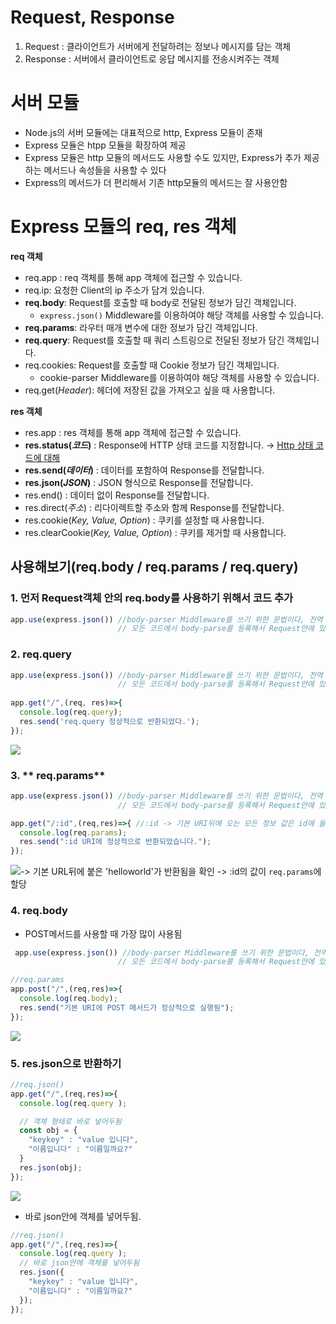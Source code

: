# Request, Response

1. Request : 클라이언트가 서버에게 전달하려는 정보나 메시지를 담는 객체
2. Response : 서버에서 클라이언트로 응답 메시지를 전송시켜주는 객체

# 서버 모듈
- Node.js의 서버 모듈에는 대표적으로 http, Express 모듈이 존재
- Express 모듈은 htpp 모듈을 확장하여 제공
- Express 모듈은 http 모듈의 메서드도 사용할 수도 있지만, Express가 추가 제공하는 메서드나 속성들을 사용할 수 있다
- Express의 메서드가 더 편리해서 기존 http모듈의 메서드는 잘 사용안함

# Express 모듈의 req, res 객체

**req 객체**
>
- req.app : req 객체를 통해 app 객체에 접근할 수 있습니다.
- req.ip: 요청한 Client의 ip 주소가 담겨 있습니다.
- **req.body**: Request를 호출할 때 body로 전달된 정보가 담긴 객체입니다.
    - `express.json()` Middleware를 이용하여야 해당 객체를 사용할 수 있습니다.
- **req.params**: 라우터 매개 변수에 대한 정보가 담긴 객체입니다.
- **req.query**: Request를 호출할 때 쿼리 스트링으로 전달된 정보가 담긴 객체입니다.
- req.cookies: Request를 호출할 때 Cookie 정보가 담긴 객체입니다.
    - cookie-parser Middleware를 이용하여야 해당 객체를 사용할 수 있습니다.
- req.get(*Header*): 헤더에 저장된 값을 가져오고 싶을 때 사용합니다.

**res 객체**
>
- res.app : res 객체를 통해 app 객체에 접근할 수 있습니다.
- **res.status(*코드*)** : Response에 HTTP 상태 코드를 지정합니다.
    → [Http 상태 코드에 대해](https://developer.mozilla.org/ko/docs/Web/HTTP/Status)
- **res.send(*데이터*)** : 데이터를 포함하여 Response를 전달합니다.
- **res.json(*JSON*)** : JSON 형식으로 Response를 전달합니다.
- res.end() : 데이터 없이 Response를 전달합니다.
- res.direct(*주소*) : 리다이렉트할 주소와 함께 Response를 전달합니다.
- res.cookie(*Key, Value, Option*) : 쿠키를 설정할 때 사용합니다.
- res.clearCookie(*Key, Value, Option*) : 쿠키를 제거할 때 사용합니다.

## 사용해보기(req.body / req.params / req.query)

### 1. 먼저 Request객체 안의 req.body를 사용하기 위해서 코드 추가
```jsx
app.use(express.json()) //body-parser Middleware를 쓰기 위한 문법이다, 전역 middleware를 적용하겠다
                        // 모든 코드에서 body-parse를 등록해서 Request안에 있는 body데이터를 쓰겠다
```
### 2. **req.query**
```jsx
app.use(express.json()) //body-parser Middleware를 쓰기 위한 문법이다, 전역 middleware를 적용하겠다
                        // 모든 코드에서 body-parse를 등록해서 Request안에 있는 body데이터를 쓰겠다
                        
app.get("/",(req, res)=>{
  console.log(req.query); 
  res.send('req.query 정상적으로 반환되었다.');
});  
```
![](https://velog.velcdn.com/images/rkdwnstjr16/post/ee693c27-986c-4ba4-a689-72b951c125e3/image.png)


### 3. ** req.params**
```jsx
app.use(express.json()) //body-parser Middleware를 쓰기 위한 문법이다, 전역 middleware를 적용하겠다
                        // 모든 코드에서 body-parse를 등록해서 Request안에 있는 body데이터를 쓰겠다

app.get("/:id",(req,res)=>{ //:id -> 기본 URI뒤에 오는 모든 정보 값은 id에 들어온다.
  console.log(req.params);
  res.send(":id URI에 정상적으로 반환되었습니다.");
});
```
![](https://velog.velcdn.com/images/rkdwnstjr16/post/aed0b079-a3df-4555-a4de-3df8dac24599/image.png)-> 기본 URL뒤에 붙은 'helloworld'가 반환됨을 확인 -> :id의 값이 `req.params`에 할당

### 4. **req.body**

- POST메서드를 사용할 때 가장 많이 사용됨
```jsx
 app.use(express.json()) //body-parser Middleware를 쓰기 위한 문법이다, 전역 middleware를 적용하겠다
                        // 모든 코드에서 body-parse를 등록해서 Request안에 있는 body데이터를 쓰겠다

//req.params
app.post("/",(req,res)=>{
  console.log(req.body);
  res.send("기본 URI에 POST 메서드가 정상적으로 실행됨");
});
```
![](https://velog.velcdn.com/images/rkdwnstjr16/post/3ee89e21-af9a-4d9a-bb58-7e3d964d27a6/image.png)

### 5. res.json으로 반환하기

```js
//req.json()
app.get("/",(req,res)=>{
  console.log(req.query );

  // 객체 형태로 바로 넣어두됨
  const obj = {
    "keykey" : "value 입니다",
    "이름입니다" : "이름일까요?"
  }
  res.json(obj);
});
```
![](https://velog.velcdn.com/images/rkdwnstjr16/post/eeb30b4b-4f65-496c-820b-5620c165a528/image.png)
- 바로 json안에 객체를 넣어두됨.
```jsx
//req.json()
app.get("/",(req,res)=>{
  console.log(req.query );
  // 바로 json안에 객체를 넣어두됨
  res.json({
    "keykey" : "value 입니다",
    "이름입니다" : "이름일까요?"
  });
});
```
